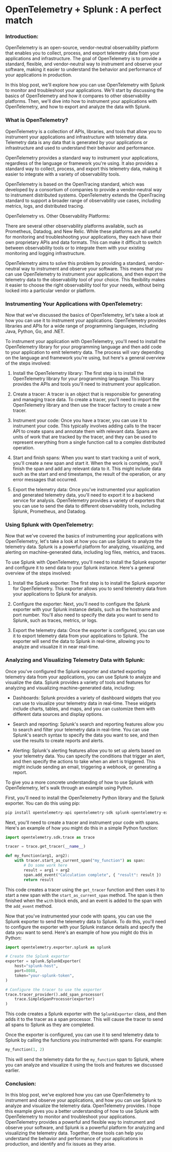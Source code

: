 # OpenTelemetry + Splunk : A perfect match

### Introduction:

OpenTelemetry is an open-source, vendor-neutral observability platform that enables you to collect, process, and export telemetry data from your applications and infrastructure. The goal of OpenTelemetry is to provide a standard, flexible, and vendor-neutral way to instrument and observe your software, making it easier to understand the behavior and performance of your applications in production.

In this blog post, we'll explore how you can use OpenTelemetry with Splunk to monitor and troubleshoot your applications. We'll start by discussing the basics of OpenTelemetry and how it compares to other observability platforms. Then, we'll dive into how to instrument your applications with OpenTelemetry, and how to export and analyze the data with Splunk.

### What is OpenTelemetry?

OpenTelemetry is a collection of APIs, libraries, and tools that allow you to instrument your applications and infrastructure with telemetry data. Telemetry data is any data that is generated by your applications or infrastructure and used to understand their behavior and performance.

OpenTelemetry provides a standard way to instrument your applications, regardless of the language or framework you're using. It also provides a standard way to collect, process, and export this telemetry data, making it easier to integrate with a variety of observability tools.

OpenTelemetry is based on the OpenTracing standard, which was developed by a consortium of companies to provide a vendor-neutral way to instrument distributed systems. OpenTelemetry extends the OpenTracing standard to support a broader range of observability use cases, including metrics, logs, and distributed tracing.

OpenTelemetry vs. Other Observability Platforms:

There are several other observability platforms available, such as Prometheus, Datadog, and New Relic. While these platforms are all useful for monitoring and troubleshooting your applications, they each have their own proprietary APIs and data formats. This can make it difficult to switch between observability tools or to integrate them with your existing monitoring and logging infrastructure.

OpenTelemetry aims to solve this problem by providing a standard, vendor-neutral way to instrument and observe your software. This means that you can use OpenTelemetry to instrument your applications, and then export the telemetry data to the observability tool of your choice. This flexibility makes it easier to choose the right observability tool for your needs, without being locked into a particular vendor or platform.

### Instrumenting Your Applications with OpenTelemetry:

Now that we've discussed the basics of OpenTelemetry, let's take a look at how you can use it to instrument your applications. OpenTelemetry provides libraries and APIs for a wide range of programming languages, including Java, Python, Go, and .NET.

To instrument your application with OpenTelemetry, you'll need to install the OpenTelemetry library for your programming language and then add code to your application to emit telemetry data. The process will vary depending on the language and framework you're using, but here's a general overview of the steps involved:

1. Install the OpenTelemetry library: The first step is to install the OpenTelemetry library for your programming language. This library provides the APIs and tools you'll need to instrument your application.
    
2. Create a tracer: A tracer is an object that is responsible for generating and managing trace data. To create a tracer, you'll need to import the OpenTelemetry library and then use the tracer factory to create a new tracer.
    
3. Instrument your code: Once you have a tracer, you can use it to instrument your code. This typically involves adding calls to the tracer API to create spans and annotate them with relevant data. Spans are units of work that are tracked by the tracer, and they can be used to represent everything from a single function call to a complex distributed operation.
    
4. Start and finish spans: When you want to start tracking a unit of work, you'll create a new span and start it. When the work is complete, you'll finish the span and add any relevant data to it. This might include data such as the start and end timestamps, the result of the operation, or any error messages that occurred.
    
5. Export the telemetry data: Once you've instrumented your application and generated telemetry data, you'll need to export it to a backend service for analysis. OpenTelemetry provides a variety of exporters that you can use to send the data to different observability tools, including Splunk, Prometheus, and Datadog.
    

### Using Splunk with OpenTelemetry:

Now that we've covered the basics of instrumenting your applications with OpenTelemetry, let's take a look at how you can use Splunk to analyze the telemetry data. Splunk is a powerful platform for analyzing, visualizing, and alerting on machine-generated data, including log files, metrics, and traces.

To use Splunk with OpenTelemetry, you'll need to install the Splunk exporter and configure it to send data to your Splunk instance. Here's a general overview of the steps involved:

1. Install the Splunk exporter: The first step is to install the Splunk exporter for OpenTelemetry. This exporter allows you to send telemetry data from your applications to Splunk for analysis.
    
2. Configure the exporter: Next, you'll need to configure the Splunk exporter with your Splunk instance details, such as the hostname and port number. You'll also need to specify the data you want to send to Splunk, such as traces, metrics, or logs.
    
3. Export the telemetry data: Once the exporter is configured, you can use it to export telemetry data from your applications to Splunk. The exporter will send the data to Splunk in real-time, allowing you to analyze and visualize it in near real-time.
    

### Analyzing and Visualizing Telemetry Data with Splunk:

Once you've configured the Splunk exporter and started exporting telemetry data from your applications, you can use Splunk to analyze and visualize the data. Splunk provides a variety of tools and features for analyzing and visualizing machine-generated data, including:

* Dashboards: Splunk provides a variety of dashboard widgets that you can use to visualize your telemetry data in real-time. These widgets include charts, tables, and maps, and you can customize them with different data sources and display options.
    
* Search and reporting: Splunk's search and reporting features allow you to search and filter your telemetry data in real-time. You can use Splunk's search syntax to specify the data you want to see, and then use the results to create reports and alerts.
    
* Alerting: Splunk's alerting features allow you to set up alerts based on your telemetry data. You can specify the conditions that trigger an alert, and then specify the actions to take when an alert is triggered. This might include sending an email, triggering a webhook, or generating a report.
    

To give you a more concrete understanding of how to use Splunk with OpenTelemetry, let's walk through an example using Python.

First, you'll need to install the OpenTelemetry Python library and the Splunk exporter. You can do this using pip:

```python
pip install opentelemetry-api opentelemetry-sdk splunk-opentelemetry-exporter
```

Next, you'll need to create a tracer and instrument your code with spans. Here's an example of how you might do this in a simple Python function:

```python
import opentelemetry.sdk.trace as trace

tracer = trace.get_tracer(__name__)

def my_function(arg1, arg2):
    with tracer.start_as_current_span("my_function") as span:
        # Do some work here
        result = arg1 + arg2
        span.add_event("Calculation complete", { "result": result })
        return result
```

This code creates a tracer using the `get_tracer` function and then uses it to start a new span with the `start_as_current_span` method. The span is then finished when the `with` block ends, and an event is added to the span with the `add_event` method.

Now that you've instrumented your code with spans, you can use the Splunk exporter to send the telemetry data to Splunk. To do this, you'll need to configure the exporter with your Splunk instance details and specify the data you want to send. Here's an example of how you might do this in Python:

```python
import opentelemetry.exporter.splunk as splunk

# Create the Splunk exporter
exporter = splunk.SplunkExporter(
    host="splunk-host",
    port=8088,
    token="your-splunk-token",
)

# Configure the tracer to use the exporter
trace.tracer_provider().add_span_processor(
    trace.SimpleSpanProcessor(exporter)
)
```

This code creates a Splunk exporter with the `SplunkExporter` class, and then adds it to the tracer as a span processor. This will cause the tracer to send all spans to Splunk as they are completed.

Once the exporter is configured, you can use it to send telemetry data to Splunk by calling the functions you instrumented with spans. For example:

```python
my_function(1, 2)
```

This will send the telemetry data for the `my_function` span to Splunk, where you can analyze and visualize it using the tools and features we discussed earlier.

### Conclusion:

In this blog post, we've explored how you can use OpenTelemetry to instrument and observe your applications, and how you can use Splunk to analyze and visualize the telemetry data. OpenTelemetry provides. I hope this example gives you a better understanding of how to use Splunk with OpenTelemetry to monitor and troubleshoot your applications. OpenTelemetry provides a powerful and flexible way to instrument and observe your software, and Splunk is a powerful platform for analyzing and visualizing the telemetry data. Together, these tools can help you understand the behavior and performance of your applications in production, and identify and fix issues as they arise.